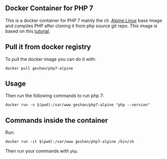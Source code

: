 ## Docker Container for PHP 7 

This is a docker container for PHP 7 mainly the cli. 
[Alpine Linux](https://hub.docker.com/_/alpine/) base image and compiles PHP after cloning it from php source git repo.
This image is based on this [tutorial](http://bit.ly/1Q3nsIc).


## Pull it from docker registry

To pull the docker image you can do it with:

```
docker pull geshan/php7-alpine
```

## Usage

Then run the following commands to run php 7:


```
docker run -v $(pwd):/var/www geshan/php7-alpine "php --version"
```

## Commands inside the container

Run:

```
docker run -it $(pwd):/var/www geshan/php7-alpine /bin/sh
```

Then run your commands with `php`.



